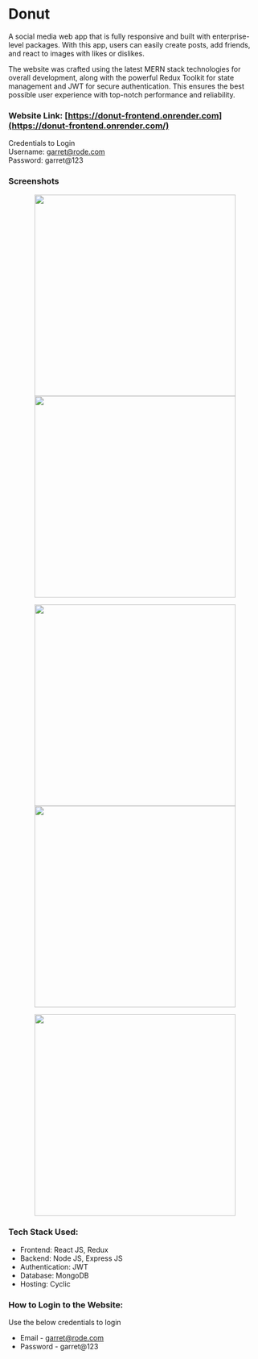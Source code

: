 # Donut

A social media web app that is fully responsive and built with enterprise-level packages. With this app, users can easily create posts, add friends, and react to images with likes or dislikes.

The website was crafted using the latest MERN stack technologies for overall development, along with the powerful Redux Toolkit for state management and JWT for secure authentication. This ensures the best possible user experience with top-notch performance and reliability.

### Website Link: [https://donut-frontend.onrender.com](https://donut-frontend.onrender.com/)</br>
Credentials to Login</br>
Username: garret@rode.com</br>
Password: garret@123

### Screenshots
<p align="center">
  <img src="https://github.com/user-attachments/assets/f35d7db8-4ab8-4d05-a877-3eb1b7a8025d" width="400"/>
  <img src="https://github.com/user-attachments/assets/ed5cce76-3b75-45b4-a218-7c8e7b229a8f" width="400"/>
</p>
<p align="center">
  <img src="https://github.com/user-attachments/assets/5b1bcc4e-aa8a-46b7-832c-c243580da827" width="400"/>
  <img src="
![image](https://github.com/user-attachments/assets/31d79ee5-8ba6-402f-84a0-98c1f99dac44" width="400"/>
</p>
<p align="center">
  <img src="https://github.com/user-attachments/assets/1322d7d6-f00c-4137-9ab2-8b0372bd7f40" width="400"/>
</p>


### Tech Stack Used: 
- Frontend: React JS, Redux
- Backend: Node JS, Express JS
- Authentication: JWT
- Database: MongoDB
- Hosting: Cyclic

### How to Login to the Website:
Use the below credentials to login
- Email - garret@rode.com
- Password - garret@123
